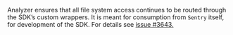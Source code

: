 Analyzer ensures that all file system access continues to be routed through the SDK’s custom wrappers. It is meant for consumption from `Sentry` itself, for development of the SDK. For details see [issue #3643.](https://github.com/getsentry/sentry-dotnet/issues/3643)
